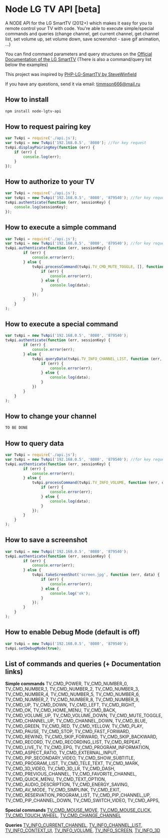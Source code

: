 Node LG TV API [beta]
=====================

A NODE API for the LG SmartTV (2012+) which makes it easy for you to remote control your TV with code.
You're able to execute simple/special commands and queries (change channel, get current channel,
get channel list, set volume up, set volume down, save screenshot - save gif animation, ...)

You can find command parameters and query structures on the [Official Documentation of the LG SmartTV](http://developer.lgappstv.com/TV_HELP/index.jsp?topic=%2Flge.tvsdk.references.book%2Fhtml%2FUDAP%2FUDAP%2FHandleTouchMove.htm)
(There is also a command/query list below the examples)

This project was inspired by [PHP-LG-SmartTV by SteveWinfield](https://github.com/SteveWinfield/PHP-LG-SmartTV)

If you have any questions, send it via email: [timmson666@mail.ru](mailto:timmson666@mail.ru?subjet=node-lgtv-api)

## How to install
```sh
npm install node-lgtv-api
```

## How to request pairing key

```js
var TvApi = require('./api.js');
var tvApi = new TvApi('192.168.0.5', '8080'); //for key request
tvApi.displayPairingKey(function (err) {
    if (err) {
        console.log(err);
    }
});
```

## How to authorize to your TV

```js
var TvApi = require('./api.js');
var tvApi = new TvApi('192.168.0.5', '8080', '879540'); //for key request
tvApi.authenticate(function (err, sessionKey) {
    console.log(sessionKey);
});
```

## How to execute a simple command

```js
var TvApi = require('./api.js');
var tvApi = new TvApi('192.168.0.5', '8080', '879540'); //for key request
tvApi.authenticate(function (err, sessionKey) {
        if (err) {
            console.error(err);
        } else {
            tvApi.processCommand(tvApi.TV_CMD_MUTE_TOGGLE, [], function (err, data) {
                if (err) {
                    console.error(err);
                } else {
                    console.log(data);
                }
            });
        }
    }
);
```

## How to execute a special command

```js
var tvApi = new TvApi('192.168.0.5', '8080', '879540');
tvApi.authenticate(function (err, sessionKey) {
        if (err) {
            console.error(err);
        } else {
            tvApi.queryData(tvApi.TV_INFO_CHANNEL_LIST, function (err, data) {
                if (err) {
                    console.error(err);
                } else {
                    console.log(data);
                }
            })
        }
    }
);
```

## How to change your channel

```js
TO BE DONE
```

## How to query data

```js
var TvApi = require('./api.js');
var tvApi = new TvApi('192.168.0.5', '8080', '879540'); //for key request
tvApi.authenticate(function (err, sessionKey) {
        if (err) {
            console.error(err);
        } else {
            tvApi.processCommand(tvApi.TV_INFO_VOLUME, function (err, data) {
                if (err) {
                    console.error(err);
                } else {
                    console.log(data);
                }
            });
        }
    }
);
```

## How to save a screenshot

```js
var tvApi = new TvApi('192.168.0.5', '8080', '879540');
tvApi.authenticate(function (err, sessionKey) {
        if (err) {
            console.error(err);
        } else {
            tvApi.takeScreenShot('screen.jpg', function (err, data) {
                if (err) {
                    console.error(err);
                } else {
                    console.log('ok');
                }
            });
        }
    }
);
```

## How to enable **Debug Mode** (default is off)

```js
var tvApi = new TvApi('192.168.0.5', '8080', '879540');
tvApi.setDebugMode(true);
```

## List of commands and queries (+ Documentation links)

**Simple commands**
TV_CMD_POWER, TV_CMD_NUMBER_0, TV_CMD_NUMBER_1, TV_CMD_NUMBER_2, TV_CMD_NUMBER_3, TV_CMD_NUMBER_4, TV_CMD_NUMBER_5, TV_CMD_NUMBER_6, TV_CMD_NUMBER_7, TV_CMD_NUMBER_8, TV_CMD_NUMBER_9, TV_CMD_UP, TV_CMD_DOWN, TV_CMD_LEFT, TV_CMD_RIGHT, TV_CMD_OK, TV_CMD_HOME_MENU, TV_CMD_BACK, TV_CMD_VOLUME_UP, TV_CMD_VOLUME_DOWN, TV_CMD_MUTE_TOGGLE, TV_CMD_CHANNEL_UP, TV_CMD_CHANNEL_DOWN, TV_CMD_BLUE, TV_CMD_GREEN, TV_CMD_RED, TV_CMD_YELLOW, TV_CMD_PLAY, TV_CMD_PAUSE, TV_CMD_STOP, TV_CMD_FAST_FORWARD, TV_CMD_REWIND, TV_CMD_SKIP_FORWARD, TV_CMD_SKIP_BACKWARD, TV_CMD_RECORD, TV_CMD_RECORDING_LIST, TV_CMD_REPEAT, TV_CMD_LIVE_TV, TV_CMD_EPG, TV_CMD_PROGRAM_INFORMATION, TV_CMD_ASPECT_RATIO, TV_CMD_EXTERNAL_INPUT, TV_CMD_PIP_SECONDARY_VIDEO, TV_CMD_SHOW_SUBTITLE, TV_CMD_PROGRAM_LIST, TV_CMD_TELE_TEXT, TV_CMD_MARK, TV_CMD_3D_VIDEO, TV_CMD_3D_LR, TV_CMD_DASH, TV_CMD_PREVIOUS_CHANNEL, TV_CMD_FAVORITE_CHANNEL, TV_CMD_QUICK_MENU, TV_CMD_TEXT_OPTION, TV_CMD_AUDIO_DESCRIPTION, TV_CMD_ENERGY_SAVING, TV_CMD_AV_MODE, TV_CMD_SIMPLINK, TV_CMD_EXIT, TV_CMD_RESERVATION_PROGRAM_LIST, TV_CMD_PIP_CHANNEL_UP, TV_CMD_PIP_CHANNEL_DOWN, TV_CMD_SWITCH_VIDEO, TV_CMD_APPS,

**Special commands**
[TV_CMD_MOUSE_MOVE](http://developer.lgappstv.com/TV_HELP/index.jsp?topic=%2Flge.tvsdk.references.book%2Fhtml%2FUDAP%2FUDAP%2FHandleTouchMove.htm), [TV_CMD_MOUSE_CLICK](http://developer.lgappstv.com/TV_HELP/index.jsp?topic=%2Flge.tvsdk.references.book%2Fhtml%2FUDAP%2FUDAP%2FHandleTouchClick.htm), [TV_CMD_TOUCH_WHEEL](http://developer.lgappstv.com/TV_HELP/index.jsp?topic=%2Flge.tvsdk.references.book%2Fhtml%2FUDAP%2FUDAP%2FHandleTouchWheel.htm), [TV_CMD_CHANGE_CHANNEL](http://developer.lgappstv.com/TV_HELP/index.jsp?topic=%2Flge.tvsdk.references.book%2Fhtml%2FUDAP%2FUDAP%2FHandleChannelChange.htm)

**Queries**
[TV_INFO_CURRENT_CHANNEL](http://developer.lgappstv.com/TV_HELP/index.jsp?topic=%2Flge.tvsdk.references.book%2Fhtml%2FUDAP%2FUDAP%2FCurrent+channel+information+Controller+Host.htm), [TV_INFO_CHANNEL_LIST](http://developer.lgappstv.com/TV_HELP/index.jsp?topic=%2Flge.tvsdk.references.book%2Fhtml%2FUDAP%2FUDAP%2FEntire+channels+list+Controller+Host.htm), [TV_INFO_CONTEXT_UI](http://developer.lgappstv.com/TV_HELP/index.jsp?topic=%2Flge.tvsdk.references.book%2Fhtml%2FUDAP%2FUDAP%2FOperation+mode+of+the+Host+UI+Controller+Host.htm), [TV_INFO_VOLUME](http://developer.lgappstv.com/TV_HELP/index.jsp?topic=%2Flge.tvsdk.references.book%2Fhtml%2FUDAP%2FUDAP%2FVolume+information+of+the+Host+Controller+Host.htm), [TV_INFO_SCREEN](http://developer.lgappstv.com/TV_HELP/index.jsp?topic=%2Flge.tvsdk.references.book%2Fhtml%2FUDAP%2FUDAP%2FObtaining+the+capture+image+of+the+Host+Controller+Host.htm), [TV_INFO_3D](http://developer.lgappstv.com/TV_HELP/index.jsp?topic=%2Flge.tvsdk.references.book%2Fhtml%2FUDAP%2FUDAP%2F3D+mode+of+the+Host+Controller+Host.htm)